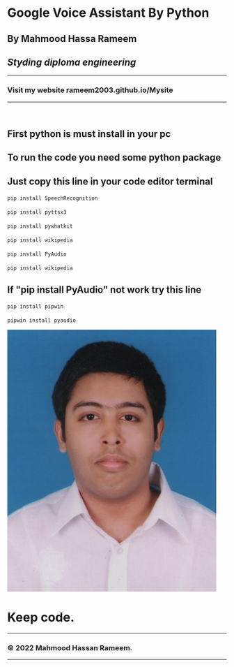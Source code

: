 # Google Voice Assistant By Python
## By Mahmood Hassa Rameem
## _Styding diploma engineering_
---

### Visit my website rameem2003.github.io/Mysite
---


<br/>

## First python is must install in your pc
## To run the code you need some python package
## Just copy this line in your code editor terminal

```
pip install SpeechRecognition

pip install pyttsx3

pip install pywhatkit

pip install wikipedia

pip install PyAudio

pip install wikipedia
```

## If "pip install PyAudio" not work try this line

```
pip install pipwin

pipwin install pyaudio
```

![prolile](./me.jpg)

# Keep code.

---
### &copy; 2022 Mahmood Hassan Rameem.
---
